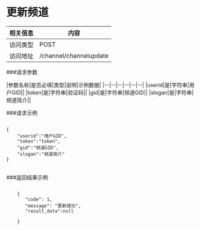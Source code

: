 # 更新频道
|相关信息|内容|
|--|--|
|访问类型|POST|
|访问地址|/channel/channelupdate|

###请求参数

|参数名称|是否必填|类型|说明|示例数据|
|--|--|--|--|--|--|
|userid|是|字符串|用户GID||
|token|是|字符串|验证码||
|gid|是|字符串|频道GID||
|slogan|是|字符串|频道简介||

###请求示例
<pre>
<code>
{
    "userid":"用户GID",
    "token":"token",
    "gid":"频道GID",
    "slogan":"频道简介"
}
</code>
</pre>

###返回结果示例

<pre>
<code>
    {
       "code": 1,
       "message": "更新成功",
       "result_data":null

    }



</code>
</pre>
